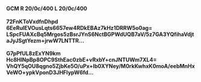 #### GCM R 20/0c/400 L 20/0c/400
**72FnKToVxdfnDhpd**<br/>**6EeRuIEVOusLqts6657ew4RDkEBAz7kHz1DRRW5o0ag=**<br/>**LSpcFUAXcBq5Mrgos5zBsrJYnS6NctBGPWdUQB7aV/5z7GA3YQfihaVdjtaJyJSgtYezm+jrwW7LNTTR...**<br/><br/>
**G7pPfUL8zExYN9km**<br/>**Hc8HlNpBp8OPC9SthEac0zbE+vRxbY+cnJNTUWm7XL4=**<br/>**VhQY5qOU8qgno5ZjbKe5O/uPx+Ib0XYNey/M0rkKwhxK0moA/eebMnHxVeWO+ypkVponD3JHFIypW6fd...**